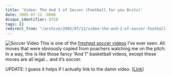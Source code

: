 ```yaml
---
title: 'Video: The And 1 of Soccer (Football for you Brits)'
date: 2005-07-12 -0800
disqus_identifier: 8728
tags: []
redirect_from: "/archive/2005/07/11/video-the-and-1-of-soccer-football-for-you-brits.aspx/"
---
```


![Soccer Video](https://haacked.com/images/SoccerVideo.jpg) This is one
of the [freshest soccer
videos](http://www.putfile.com/media.php?n=fussball) I’ve ever seen. All
moves that were obviously copied from poachers watching me on the pitch.
In a way, this is like those fancy “And 1” basketball videos, except
these moves are all legal... and it’s soccer.

UPDATE: I guess it helps if I actually link to the damn video.
[[Link](http://www.putfile.com/media.php?n=fussball)]

